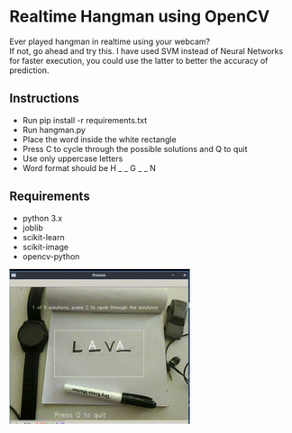 
# Realtime Hangman using OpenCV
Ever played hangman in realtime using your webcam?<br>
If not, go ahead and try this. I have used SVM instead of Neural Networks for faster execution, you could use the latter to better the accuracy of prediction.

## Instructions

- Run pip install -r requirements.txt
- Run hangman.py
- Place the word inside the white rectangle
- Press C to cycle through the possible solutions and Q to quit
- Use only uppercase letters
- Word format should be H _ _ G _ _ N 

## Requirements
- python 3.x
- joblib
- scikit-learn
- scikit-image
- opencv-python

![](showtime.gif)

